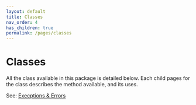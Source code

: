 ```yaml
---
layout: default
title: Classes
nav_order: 4
has_children: true
permalink: /pages/classes
---
```


# Classes

All the class available in this package is detailed below. Each child pages for the class describes the method available, and its uses.



See: [Execptions & Errors](/pages/error&exception)